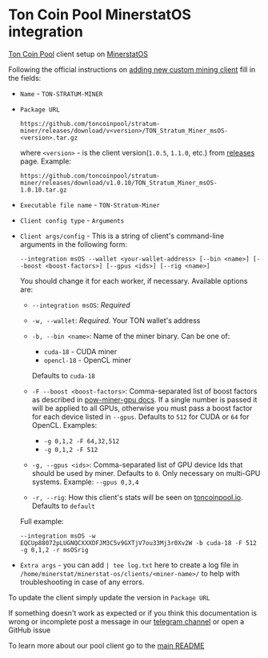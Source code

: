 # Ton Coin Pool MinerstatOS integration

[Ton Coin Pool](https://toncoinpool.io) client setup on [MinerstatOS](https://minerstat.com/software/mining-os)

Following the official instructions on [adding new custom mining client](https://minerstat.com/help/how-to-add-a-custom-mining-client#2-add-new-custom-mining-client)
fill in the fields:

-   `Name` - `TON-STRATUM-MINER`
-   `Package URL`

    ```
    https://github.com/toncoinpool/stratum-miner/releases/download/v<version>/TON_Stratum_Miner_msOS-<version>.tar.gz
    ```

    where `<version>` - is the client version(`1.0.5`, `1.1.0`, etc.) from [releases](https://github.com/toncoinpool/stratum-miner/releases)
    page. Example:

    ```
    https://github.com/toncoinpool/stratum-miner/releases/download/v1.0.10/TON_Stratum_Miner_msOS-1.0.10.tar.gz
    ```

-   `Executable file name` - `TON-Stratum-Miner`
-   `Client config type` - `Arguments`
-   `Client args/config` - This is a string of client's command-line arguments in the following form:

    `--integration msOS --wallet <your-wallet-address> [--bin <name>] [--boost <boost-factors>] [--gpus <ids>] [--rig <name>]`

    You should change it for each worker, if necessary. Available options are:

    -   `--integration msOS`: _Required_
    -   `-w, --wallet`: _Required_. Your TON wallet's address
    -   `-b, --bin <name>`: Name of the miner binary. Can be one of:

        -   `cuda-18` - CUDA miner
        -   `opencl-18` - OpenCL miner

        Defaults to `cuda-18`

    -   `-F --boost <boost-factors>`: Comma-separated list of boost factors as described in
        [pow-miner-gpu docs](https://github.com/tontechio/pow-miner-gpu/blob/main/crypto/util/pow-miner-howto.md). If a
        single number is passed it will be applied to all GPUs, otherwise you must pass a boost factor for each device
        listed in `--gpus`. Defaults to `512` for CUDA or `64` for OpenCL. Examples:
        -   `-g 0,1,2 -F 64,32,512`
        -   `-g 0,1,2 -F 512`
    -   `-g, --gpus <ids>`: Comma-separated list of GPU device Ids that should be used by miner. Defaults to `0`. Only
        necessary on multi-GPU systems. Example: `--gpus 0,3,4`
    -   `-r, --rig`: How this client's stats will be seen on [toncoinpool.io](https://toncoinpool.io).
        Defaults to `default`

    Full example:

    `--integration msOS -w EQCUp88072pLUGNQCXXXDFJM3C5v9GXTjV7ou33Mj3r0Xv2W -b cuda-18 -F 512 -g 0,1,2 -r msOSrig`

-   `Extra args` - you can add `| tee log.txt` here to create a log file in `/home/minerstat/minerstat-os/clients/<miner-name>/`
    to help with troubleshooting in case of any errors.

To update the client simply update the version in `Package URL`

If something doesn't work as expected or if you think this documentation is wrong or incomplete post a message in our
[telegram channel](https://t.me/toncoinpool) or open a GitHub issue

To learn more about our pool client go to the [main README](../../README.md)
